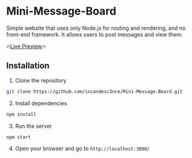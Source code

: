# Mini-Message-Board

Simple website that uses only Node.js for routing and rendering, and no front-end framework. It allows users to post messages and view them.

🔥[Live Preview](https://mmb-incandesc3nce.up.railway.app/)🔥

## Installation

1. Clone the repository

```bash
git clone https://github.com/incandesc3nce/Mini-Message-Board.git
```

2. Install dependencies

```bash
npm install
```

3. Run the server

```bash
npm start
```

4. Open your browser and go to `http://localhost:3000/`